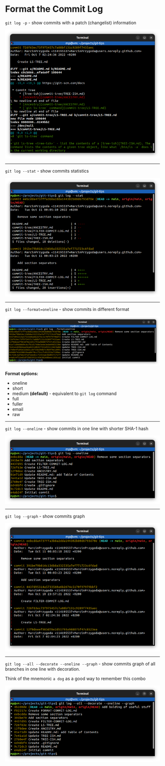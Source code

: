 # Format the Commit Log

`git log -p` - show commits with a patch (changelist) information

![git-log-patch.png](images/git-log-patch.png)

---
`git log --stat` - show commits statistics

![git-log-stat.png](images/git-log-stat.png)

---
`git log --format=oneline` - show commits in different format

![git-log-format.png](images/git-log-format.png)

**Format options:**
* oneline
* short
* medium **(default)** - equivalent to `git log` command
* full
* fuller
* email
* raw

---
`git log --oneline` - show commits in one line with shorter SHA-1 hash

![git-log-oneline.png](images/git-log-oneline.png)

---
`git log --graph` - show commits graph

![git-log-graph.png](images/git-log-graph.png)

---
`git log --all --decorate --oneline --graph` - show commits graph of all branches in one line with decoration.

Think of the mnemonic `a dog` as a good way to remember this combo

![git-log-graph-oneline.png](images/git-log-graph-oneline.png)